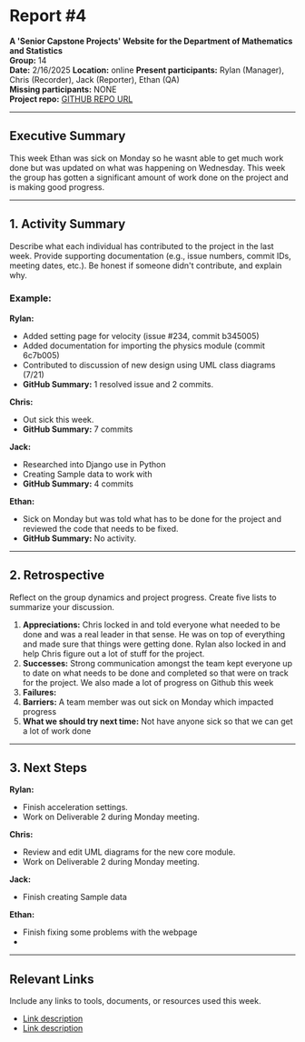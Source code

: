 # Report #4

**A 'Senior Capstone Projects' Website for the Department of Mathematics and Statistics**  
**Group:** 14  
**Date:** 2/16/2025
**Location:** online
**Present participants:** Rylan (Manager), Chris (Recorder), Jack (Reporter), Ethan (QA)  
**Missing participants:** NONE  
**Project repo:** [GITHUB REPO URL](https://github.com/Naalu/ds-senior-capstone-projects-website)  

---

## Executive Summary
This week Ethan was sick on Monday so he wasnt able to get much work done but was updated on what was happening on Wednesday. This week the group has gotten a significant amount of work done on the project and is making good progress.

---

## 1. Activity Summary
Describe what each individual has contributed to the project in the last week. Provide supporting documentation (e.g., issue numbers, commit IDs, meeting dates, etc.). Be honest if someone didn't contribute, and explain why.

### Example:
**Rylan:**
- Added setting page for velocity (issue #234, commit b345005)
- Added documentation for importing the physics module (commit 6c7b005)
- Contributed to discussion of new design using UML class diagrams (7/21)
- **GitHub Summary:** 1 resolved issue and 2 commits.

**Chris:**
- Out sick this week.
- **GitHub Summary:** 7 commits

**Jack:**
- Researched into Django use in Python
- Creating Sample data to work with
- **GitHub Summary:** 4 commits

**Ethan:**
- Sick on Monday but was told what has to be done for the project and reviewed the code that needs to be fixed.
- **GitHub Summary:** No activity.
---

## 2. Retrospective
Reflect on the group dynamics and project progress. Create five lists to summarize your discussion.

1. **Appreciations:** Chris locked in and told everyone what needed to be done and was a real leader in that sense. He was on top of everything and made sure that things were getting done. Rylan also locked in and help Chris figure out a lot of stuff for the project.
2. **Successes:** Strong communication amongst the team kept everyone up to date on what needs to be done and completed so that were on track for the project. We also made a lot of progress on Github this week
3. **Failures:** 
4. **Barriers:** A team member was out sick on Monday which impacted progress
5. **What we should try next time:** Not have anyone sick so that we can get a lot of work done

---

## 3. Next Steps


**Rylan:**
- Finish acceleration settings.
- Work on Deliverable 2 during Monday meeting.

**Chris:**
- Review and edit UML diagrams for the new core module.
- Work on Deliverable 2 during Monday meeting.

**Jack:**
- Finish creating Sample data
   
**Ethan:**
- Finish fixing some problems with the webpage
- 

---

## Relevant Links
Include any links to tools, documents, or resources used this week.
- [Link description](URL)
- [Link description](URL)
